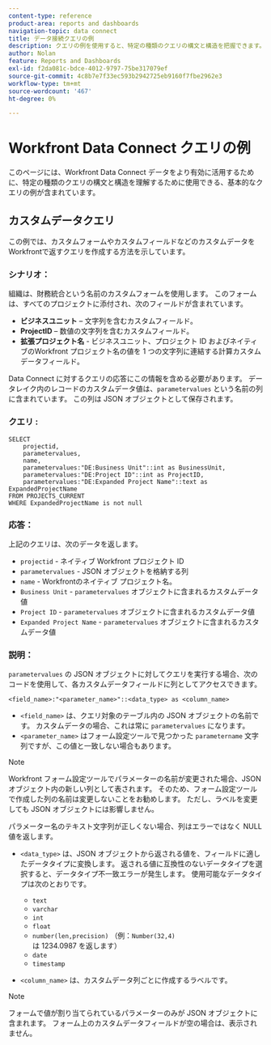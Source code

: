 ```yaml
---
content-type: reference
product-area: reports and dashboards
navigation-topic: data connect
title: データ接続クエリの例
description: クエリの例を使用すると、特定の種類のクエリの構文と構造を把握できます。
author: Nolan
feature: Reports and Dashboards
exl-id: f2da081c-bdce-4012-9797-75be317079ef
source-git-commit: 4c8b7e7f33ec593b2942725eb9160f7fbe2962e3
workflow-type: tm+mt
source-wordcount: '467'
ht-degree: 0%

---
```


# Workfront Data Connect クエリの例

このページには、Workfront Data Connect データをより有効に活用するために、特定の種類のクエリの構文と構造を理解するために使用できる、基本的なクエリの例が含まれています。

## カスタムデータクエリ

この例では、カスタムフォームやカスタムフィールドなどのカスタムデータをWorkfrontで返すクエリを作成する方法を示しています。

### シナリオ：

組織は、財務統合という名前のカスタムフォームを使用します。 このフォームは、すべてのプロジェクトに添付され、次のフィールドが含まれています。

* **ビジネスユニット** – 文字列を含むカスタムフィールド。
* **ProjectID** – 数値の文字列を含むカスタムフィールド。
* **拡張プロジェクト名** - ビジネスユニット、プロジェクト ID およびネイティブのWorkfront プロジェクト名の値を 1 つの文字列に連結する計算カスタムデータフィールド。

Data Connect に対するクエリの応答にこの情報を含める必要があります。 データレイク内のレコードのカスタムデータ値は、`parametervalues` という名前の列に含まれています。 この列は JSON オブジェクトとして保存されます。

### クエリ :

```
SELECT
    projectid,
    parametervalues,
    name,
    parametervalues:"DE:Business Unit"::int as BusinessUnit,
    parametervalues:"DE:Project ID"::int as ProjectID,
    parametervalues:"DE:Expanded Project Name"::text as ExpandedProjectName
FROM PROJECTS_CURRENT
WHERE ExpandedProjectName is not null
```

### 応答：

上記のクエリは、次のデータを返します。

* `projectid` - ネイティブ Workfront プロジェクト ID
* `parametervalues` - JSON オブジェクトを格納する列
* `name` - Workfrontのネイティブ プロジェクト名。
* `Business Unit` - `parametervalues` オブジェクトに含まれるカスタムデータ値
* `Project ID` - `parametervalues` オブジェクトに含まれるカスタムデータ値
* `Expanded Project Name` - `parametervalues` オブジェクトに含まれるカスタムデータ値

### 説明：

`parametervalues` の JSON オブジェクトに対してクエリを実行する場合、次のコードを使用して、各カスタムデータフィールドに列としてアクセスできます。

`<field_name>:"<parameter_name>"::<data_type> as <column_name>`

* `<field_name>` は、クエリ対象のテーブル内の JSON オブジェクトの名前です。 カスタムデータの場合、これは常に `parametervalues` になります。
* `<parameter_name>` はフォーム設定ツールで見つかった `parametername` 文字列ですが、この値と一致しない場合もあります。

>[!NOTE]
>
>Workfront フォーム設定ツールでパラメーターの名前が変更された場合、JSON オブジェクト内の新しい列として表されます。 そのため、フォーム設定ツールで作成した列の名前は変更しないことをお勧めします。 ただし、ラベルを変更しても JSON オブジェクトには影響しません。
>
>パラメーター名のテキスト文字列が正しくない場合、列はエラーではなく NULL 値を返します。

* `<data_type>` は、JSON オブジェクトから返される値を、フィールドに適したデータタイプに変換します。 返される値に互換性のないデータタイプを選択すると、データタイプ不一致エラーが発生します。 使用可能なデータタイプは次のとおりです。

   * `text`
   * `varchar`
   * `int`
   * `float`
   * `number(len,precision)` （例：`Number(32,4)` は 1234.0987 を返します）
   * `date`
   * `timestamp`

* `<column_name>` は、カスタムデータ列ごとに作成するラベルです。

>[!NOTE]
>
>フォームで値が割り当てられているパラメーターのみが JSON オブジェクトに含まれます。 フォーム上のカスタムデータフィールドが空の場合は、表示されません。

<!--## Task query 

Join the project and (assignedTo) users tables into a simple task list.



## Hours query

Join owner (users), hour type, and portfolio tables to provide a sum of hours by user and portfolio for the current year.



## Document approvals query

Measure the cycle time and average number of review cycles per asset.-->
